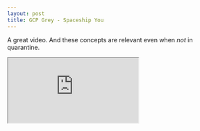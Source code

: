 ```yaml
---
layout: post
title: GCP Grey - Spaceship You
---
```


A great video. And these concepts are relevant even when <em>not</em> in quarantine.

<div class="youtube-container">
<iframe src="https://www.youtube.com/embed/snAhsXyO3Ck?rel=0" allow="accelerometer; encrypted-media; gyroscope; picture-in-picture" allowfullscreen></iframe>
</div>
